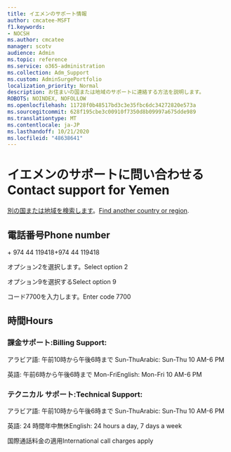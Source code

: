 ```yaml
---
title: イエメンのサポート情報
author: cmcatee-MSFT
f1.keywords:
- NOCSH
ms.author: cmcatee
manager: scotv
audience: Admin
ms.topic: reference
ms.service: o365-administration
ms.collection: Adm_Support
ms.custom: AdminSurgePortfolio
localization_priority: Normal
description: お住まいの国または地域のサポートに連絡する方法を説明します。
ROBOTS: NOINDEX, NOFOLLOW
ms.openlocfilehash: 11728f0b48517bd3c3e35fbc6dc34272820e573a
ms.sourcegitcommit: 628f195cbe3c00910f7350d8b09997a675dde989
ms.translationtype: MT
ms.contentlocale: ja-JP
ms.lasthandoff: 10/21/2020
ms.locfileid: "48638641"
---
```

# <a name="contact-support-for-yemen"></a><span data-ttu-id="788fd-103">イエメンのサポートに問い合わせる</span><span class="sxs-lookup"><span data-stu-id="788fd-103">Contact support for Yemen</span></span>

<span data-ttu-id="788fd-104">[別の国または地域を検索します](../contact-support-for-business-products.md)。</span><span class="sxs-lookup"><span data-stu-id="788fd-104">[Find another country or region](../contact-support-for-business-products.md).</span></span>

## <a name="phone-number"></a><span data-ttu-id="788fd-105">電話番号</span><span class="sxs-lookup"><span data-stu-id="788fd-105">Phone number</span></span>
<span data-ttu-id="788fd-106">+ 974 44 119418</span><span class="sxs-lookup"><span data-stu-id="788fd-106">+974 44 119418</span></span>

<span data-ttu-id="788fd-107">オプション2を選択します。</span><span class="sxs-lookup"><span data-stu-id="788fd-107">Select option 2</span></span>

<span data-ttu-id="788fd-108">オプション9を選択する</span><span class="sxs-lookup"><span data-stu-id="788fd-108">Select option 9</span></span>

<span data-ttu-id="788fd-109">コード7700を入力します。</span><span class="sxs-lookup"><span data-stu-id="788fd-109">Enter code 7700</span></span>

## <a name="hours"></a><span data-ttu-id="788fd-110">時間</span><span class="sxs-lookup"><span data-stu-id="788fd-110">Hours</span></span>
### <a name="billing-support"></a><span data-ttu-id="788fd-111">課金サポート:</span><span class="sxs-lookup"><span data-stu-id="788fd-111">Billing Support:</span></span>

<span data-ttu-id="788fd-112">アラビア語: 午前10時から午後6時まで Sun-Thu</span><span class="sxs-lookup"><span data-stu-id="788fd-112">Arabic: Sun-Thu 10 AM-6 PM</span></span>

<span data-ttu-id="788fd-113">英語: 午前6時から午後6時まで Mon-Fri</span><span class="sxs-lookup"><span data-stu-id="788fd-113">English: Mon-Fri 10 AM-6 PM</span></span>

### <a name="technical-support"></a><span data-ttu-id="788fd-114">テクニカル サポート:</span><span class="sxs-lookup"><span data-stu-id="788fd-114">Technical Support:</span></span>

<span data-ttu-id="788fd-115">アラビア語: 午前10時から午後6時まで Sun-Thu</span><span class="sxs-lookup"><span data-stu-id="788fd-115">Arabic: Sun-Thu 10 AM-6 PM</span></span>

<span data-ttu-id="788fd-116">英語: 24 時間年中無休</span><span class="sxs-lookup"><span data-stu-id="788fd-116">English: 24 hours a day, 7 days a week</span></span>

<span data-ttu-id="788fd-117">国際通話料金の適用</span><span class="sxs-lookup"><span data-stu-id="788fd-117">International call charges apply</span></span>
